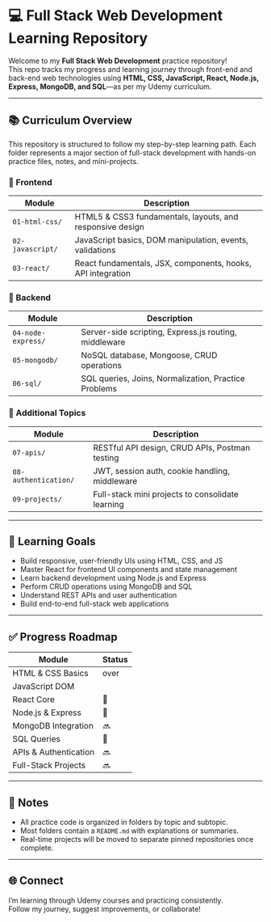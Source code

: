 # 💻 Full Stack Web Development Learning Repository

Welcome to my **Full Stack Web Development** practice repository!  
This repo tracks my progress and learning journey through front-end and back-end web technologies using **HTML, CSS, JavaScript, React, Node.js, Express, MongoDB, and SQL**—as per my Udemy curriculum.

---

## 📚 Curriculum Overview

This repository is structured to follow my step-by-step learning path. Each folder represents a major section of full-stack development with hands-on practice files, notes, and mini-projects.

### 🔷 Frontend
| Module | Description |
|--------|-------------|
| `01-html-css/` | HTML5 & CSS3 fundamentals, layouts, and responsive design |
| `02-javascript/` | JavaScript basics, DOM manipulation, events, validations |
| `03-react/` | React fundamentals, JSX, components, hooks, API integration |

### 🔶 Backend
| Module | Description |
|--------|-------------|
| `04-node-express/` | Server-side scripting, Express.js routing, middleware |
| `05-mongodb/` | NoSQL database, Mongoose, CRUD operations |
| `06-sql/` | SQL queries, Joins, Normalization, Practice Problems |

### 🔐 Additional Topics
| Module | Description |
|--------|-------------|
| `07-apis/` | RESTful API design, CRUD APIs, Postman testing |
| `08-authentication/` | JWT, session auth, cookie handling, middleware |
| `09-projects/` | Full-stack mini projects to consolidate learning |

---

## 🚀 Learning Goals

- Build responsive, user-friendly UIs using HTML, CSS, and JS
- Master React for frontend UI components and state management
- Learn backend development using Node.js and Express
- Perform CRUD operations using MongoDB and SQL
- Understand REST APIs and user authentication
- Build end-to-end full-stack web applications

---

## ✅ Progress Roadmap

| Module                | Status |
|-----------------------|--------|
| HTML & CSS Basics     |  over  |
| JavaScript DOM        |        |
| React Core            | 🔄     |
| Node.js & Express     | 🔄     |
| MongoDB Integration   | 🔜     |
| SQL Queries           | 🔄     |
| APIs & Authentication | 🔜     |
| Full-Stack Projects   | 🔜     |

---

## 📌 Notes

- All practice code is organized in folders by topic and subtopic.
- Most folders contain a `README.md` with explanations or summaries.
- Real-time projects will be moved to separate pinned repositories once complete.

---

## 🌐 Connect

I’m learning through Udemy courses and practicing consistently.  
Follow my journey, suggest improvements, or collaborate!

